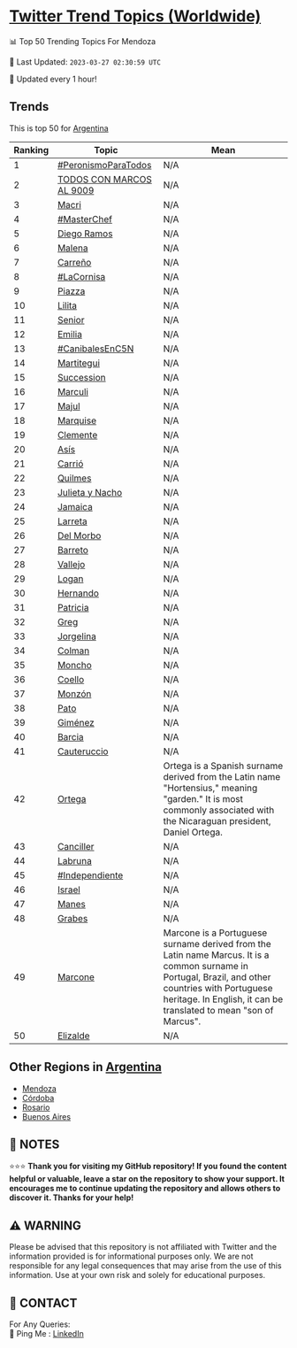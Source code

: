 [Twitter Trend Topics (Worldwide)](https://github.com/ErcinDedeoglu/Twitter-Trend-Topics)
==========


📊 Top 50 Trending Topics For Mendoza

📆 Last Updated: `2023-03-27 02:30:59 UTC`

🔧 Updated every 1 hour!


## Trends

This is top 50 for [Argentina](</Argentina>)

| Ranking | Topic | Mean |
| ------- | ------------ | ------------ |
| 1 | [#PeronismoParaTodos](http://twitter.com/search?q=%23PeronismoParaTodos) | N/A |
| 2 | [TODOS CON MARCOS AL 9009](http://twitter.com/search?q=TODOS+CON+MARCOS+AL+9009) | N/A |
| 3 | [Macri](http://twitter.com/search?q=Macri) | N/A |
| 4 | [#MasterChef](http://twitter.com/search?q=%23MasterChef) | N/A |
| 5 | [Diego Ramos](http://twitter.com/search?q=Diego+Ramos) | N/A |
| 6 | [Malena](http://twitter.com/search?q=Malena) | N/A |
| 7 | [Carreño](http://twitter.com/search?q=Carre%c3%b1o) | N/A |
| 8 | [#LaCornisa](http://twitter.com/search?q=%23LaCornisa) | N/A |
| 9 | [Piazza](http://twitter.com/search?q=Piazza) | N/A |
| 10 | [Lilita](http://twitter.com/search?q=Lilita) | N/A |
| 11 | [Senior](http://twitter.com/search?q=Senior) | N/A |
| 12 | [Emilia](http://twitter.com/search?q=Emilia) | N/A |
| 13 | [#CanibalesEnC5N](http://twitter.com/search?q=%23CanibalesEnC5N) | N/A |
| 14 | [Martitegui](http://twitter.com/search?q=Martitegui) | N/A |
| 15 | [Succession](http://twitter.com/search?q=Succession) | N/A |
| 16 | [Marculi](http://twitter.com/search?q=Marculi) | N/A |
| 17 | [Majul](http://twitter.com/search?q=Majul) | N/A |
| 18 | [Marquise](http://twitter.com/search?q=Marquise) | N/A |
| 19 | [Clemente](http://twitter.com/search?q=Clemente) | N/A |
| 20 | [Asís](http://twitter.com/search?q=As%c3%ads) | N/A |
| 21 | [Carrió](http://twitter.com/search?q=Carri%c3%b3) | N/A |
| 22 | [Quilmes](http://twitter.com/search?q=Quilmes) | N/A |
| 23 | [Julieta y Nacho](http://twitter.com/search?q=Julieta+y+Nacho) | N/A |
| 24 | [Jamaica](http://twitter.com/search?q=Jamaica) | N/A |
| 25 | [Larreta](http://twitter.com/search?q=Larreta) | N/A |
| 26 | [Del Morbo](http://twitter.com/search?q=Del+Morbo) | N/A |
| 27 | [Barreto](http://twitter.com/search?q=Barreto) | N/A |
| 28 | [Vallejo](http://twitter.com/search?q=Vallejo) | N/A |
| 29 | [Logan](http://twitter.com/search?q=Logan) | N/A |
| 30 | [Hernando](http://twitter.com/search?q=Hernando) | N/A |
| 31 | [Patricia](http://twitter.com/search?q=Patricia) | N/A |
| 32 | [Greg](http://twitter.com/search?q=Greg) | N/A |
| 33 | [Jorgelina](http://twitter.com/search?q=Jorgelina) | N/A |
| 34 | [Colman](http://twitter.com/search?q=Colman) | N/A |
| 35 | [Moncho](http://twitter.com/search?q=Moncho) | N/A |
| 36 | [Coello](http://twitter.com/search?q=Coello) | N/A |
| 37 | [Monzón](http://twitter.com/search?q=Monz%c3%b3n) | N/A |
| 38 | [Pato](http://twitter.com/search?q=Pato) | N/A |
| 39 | [Giménez](http://twitter.com/search?q=Gim%c3%a9nez) | N/A |
| 40 | [Barcia](http://twitter.com/search?q=Barcia) | N/A |
| 41 | [Cauteruccio](http://twitter.com/search?q=Cauteruccio) | N/A |
| 42 | [Ortega](http://twitter.com/search?q=Ortega) | Ortega is a Spanish surname derived from the Latin name "Hortensius," meaning "garden." It is most commonly associated with the Nicaraguan president, Daniel Ortega. |
| 43 | [Canciller](http://twitter.com/search?q=Canciller) | N/A |
| 44 | [Labruna](http://twitter.com/search?q=Labruna) | N/A |
| 45 | [#Independiente](http://twitter.com/search?q=%23Independiente) | N/A |
| 46 | [Israel](http://twitter.com/search?q=Israel) | N/A |
| 47 | [Manes](http://twitter.com/search?q=Manes) | N/A |
| 48 | [Grabes](http://twitter.com/search?q=Grabes) | N/A |
| 49 | [Marcone](http://twitter.com/search?q=Marcone) | Marcone is a Portuguese surname derived from the Latin name Marcus. It is a common surname in Portugal, Brazil, and other countries with Portuguese heritage. In English, it can be translated to mean "son of Marcus". |
| 50 | [Elizalde](http://twitter.com/search?q=Elizalde) | N/A |



## Other Regions in [Argentina](</Argentina>)

* [Mendoza](</Argentina/Mendoza.md>)
* [Córdoba](</Argentina/Córdoba.md>)
* [Rosario](</Argentina/Rosario.md>)
* [Buenos Aires](</Argentina/Buenos Aires.md>)



## 📝 NOTES

⭐⭐⭐ **Thank you for visiting my GitHub repository! If you found the content helpful or valuable, leave a star on the repository to show your support. It encourages me to continue updating the repository and allows others to discover it. Thanks for your help!**


## ⚠️ WARNING

Please be advised that this repository is not affiliated with Twitter and the information provided is for informational purposes only. We are not responsible for any legal consequences that may arise from the use of this information. Use at your own risk and solely for educational purposes.


## 📨 CONTACT

 For Any Queries:  
            🏓 Ping Me : [LinkedIn](https://www.linkedin.com/in/ercindedeoglu/)
